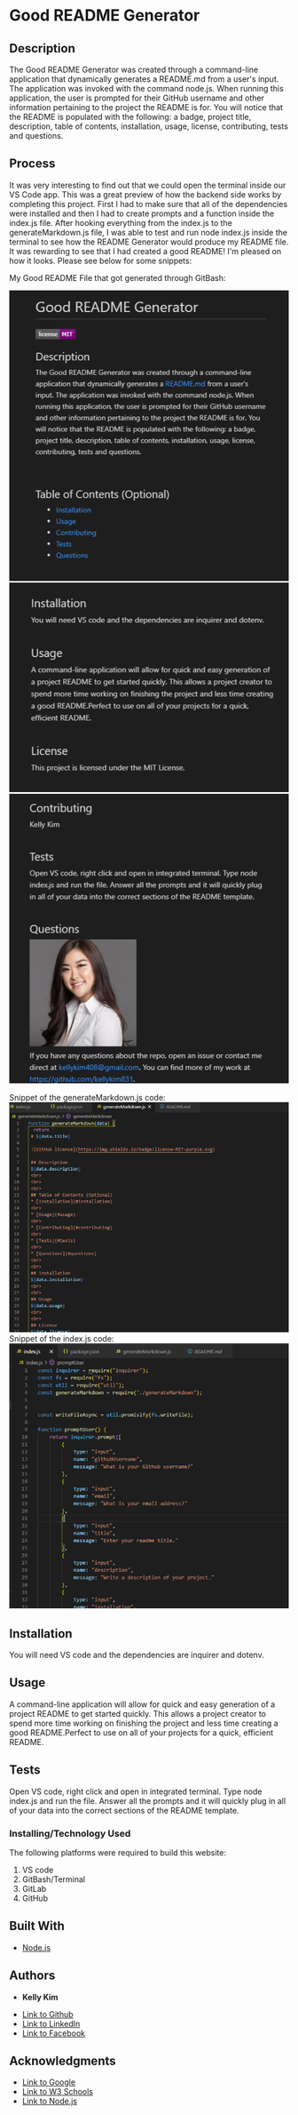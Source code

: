 
 # Good README Generator
 ## Description 
 The Good README Generator was created through a command-line application that dynamically generates a README.md from a user's input. The application was invoked with the command node.js. When running this application, the user is prompted for their GitHub username and other information pertaining to the project the README is for. You will notice that the README is populated with the following: a badge, project title, description, table of contents, installation, usage, license, contributing, tests and questions.
 
## Process
 It was very interesting to find out that we could open the terminal inside our VS Code app. This was a great preview of how the backend side works by completing this project. First I had to make sure that all of the dependencies were installed and then I had to create prompts and a function inside the index.js file. After hooking everything from the index.js to the generateMarkdown.js file, I was able to test and run node index.js inside the terminal to see how the README Generator would produce my README file. It was rewarding to see that I had created a good README! I'm pleased on how it looks. Please see below for some snippets:


 My Good README File that got generated through GitBash:
 
 ![image](readme1.png)
 ![image](readme2.png)
 ![image](readme3.png)
 

 Snippet of the generateMarkdown.js code:
 ![image](codesnippet1.png)
 Snippet of the index.js code:
 ![image](codesnippet2.png)

 ## Installation
 You will need VS code and the dependencies are inquirer and dotenv.
 
 ## Usage 
 A command-line application will allow for quick and easy generation of a project README to get started quickly. This allows a project creator to spend more time working on finishing the project and less time creating a good README.Perfect to use on all of your projects for a quick, efficient README.

 ## Tests
 Open VS code, right click and open in integrated terminal. Type node index.js and run the file. Answer all the prompts and it will quickly plug in all of your data into the correct sections of the README template. 
 

### Installing/Technology Used

The following platforms were required to build this website:

1) VS code
2) GitBash/Terminal
3) GitLab
4) GitHub

## Built With

* [Node.js](https://nodejs.dev/learn/the-package-json-guide)

 ## Authors

* **Kelly Kim** 

- [Link to Github](https://github.com/kellykim831)
- [Link to LinkedIn](https://www.linkedin.com/in/realtorkellykim/)
- [Link to Facebook](https://www.facebook.com/kimkelz)

## Acknowledgments

* [Link to Google](https://www.google.com)
* [Link to W3 Schools](https://www.w3schools.com)
* [Link to Node.js](https://nodejs.org/en/)


